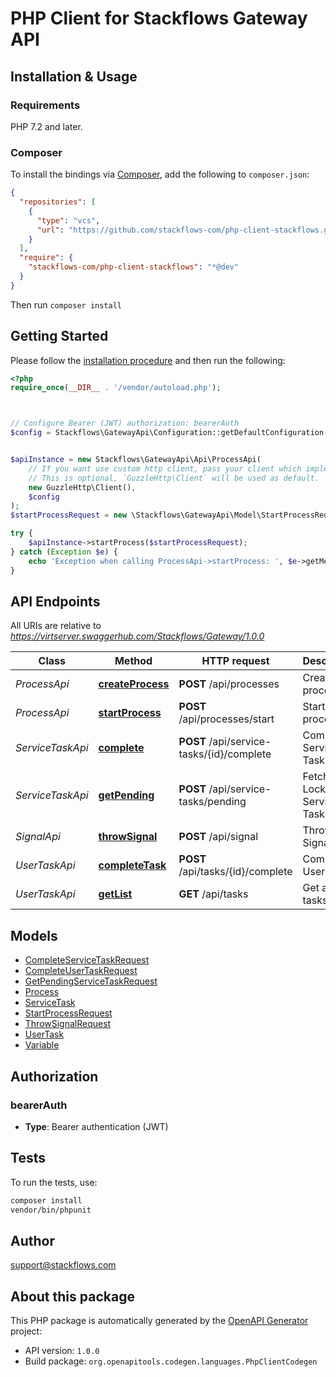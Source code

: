 # PHP Client for Stackflows Gateway API


## Installation & Usage

### Requirements

PHP 7.2 and later.

### Composer

To install the bindings via [Composer](https://getcomposer.org/), add the following to `composer.json`:

```json
{
  "repositories": [
    {
      "type": "vcs",
      "url": "https://github.com/stackflows-com/php-client-stackflows.git"
    }
  ],
  "require": {
    "stackflows-com/php-client-stackflows": "*@dev"
  }
}
```

Then run `composer install`


## Getting Started

Please follow the [installation procedure](#installation--usage) and then run the following:

```php
<?php
require_once(__DIR__ . '/vendor/autoload.php');



// Configure Bearer (JWT) authorization: bearerAuth
$config = Stackflows\GatewayApi\Configuration::getDefaultConfiguration()->setAccessToken('YOUR_ACCESS_TOKEN');


$apiInstance = new Stackflows\GatewayApi\Api\ProcessApi(
    // If you want use custom http client, pass your client which implements `GuzzleHttp\ClientInterface`.
    // This is optional, `GuzzleHttp\Client` will be used as default.
    new GuzzleHttp\Client(),
    $config
);
$startProcessRequest = new \Stackflows\GatewayApi\Model\StartProcessRequest(); // \Stackflows\GatewayApi\Model\StartProcessRequest

try {
    $apiInstance->startProcess($startProcessRequest);
} catch (Exception $e) {
    echo 'Exception when calling ProcessApi->startProcess: ', $e->getMessage(), PHP_EOL;
}

```

## API Endpoints

All URIs are relative to *https://virtserver.swaggerhub.com/Stackflows/Gateway/1.0.0*

Class | Method | HTTP request | Description
------------ | ------------- | ------------- | -------------
*ProcessApi* | [**createProcess**](docs/Api/ProcessApi.md#createprocess) | **POST** /api/processes | Create a process
*ProcessApi* | [**startProcess**](docs/Api/ProcessApi.md#startprocess) | **POST** /api/processes/start | Start the process
*ServiceTaskApi* | [**complete**](docs/Api/ServiceTaskApi.md#complete) | **POST** /api/service-tasks/{id}/complete | Complete Service Task
*ServiceTaskApi* | [**getPending**](docs/Api/ServiceTaskApi.md#getpending) | **POST** /api/service-tasks/pending | Fetch and Lock Service Tasks
*SignalApi* | [**throwSignal**](docs/Api/SignalApi.md#throwsignal) | **POST** /api/signal | Throw a Signal
*UserTaskApi* | [**completeTask**](docs/Api/UserTaskApi.md#completetask) | **POST** /api/tasks/{id}/complete | Complete User Task
*UserTaskApi* | [**getList**](docs/Api/UserTaskApi.md#getlist) | **GET** /api/tasks | Get a list of tasks

## Models

- [CompleteServiceTaskRequest](docs/Model/CompleteServiceTaskRequest.md)
- [CompleteUserTaskRequest](docs/Model/CompleteUserTaskRequest.md)
- [GetPendingServiceTaskRequest](docs/Model/GetPendingServiceTaskRequest.md)
- [Process](docs/Model/Process.md)
- [ServiceTask](docs/Model/ServiceTask.md)
- [StartProcessRequest](docs/Model/StartProcessRequest.md)
- [ThrowSignalRequest](docs/Model/ThrowSignalRequest.md)
- [UserTask](docs/Model/UserTask.md)
- [Variable](docs/Model/Variable.md)

## Authorization

### bearerAuth

- **Type**: Bearer authentication (JWT)

## Tests

To run the tests, use:

```bash
composer install
vendor/bin/phpunit
```

## Author

support@stackflows.com

## About this package

This PHP package is automatically generated by the [OpenAPI Generator](https://openapi-generator.tech) project:

- API version: `1.0.0`
- Build package: `org.openapitools.codegen.languages.PhpClientCodegen`
